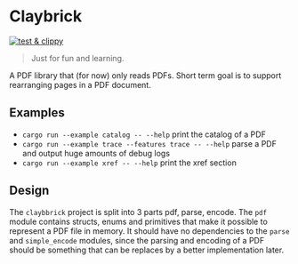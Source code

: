 # Claybrick

 [![test & clippy](https://gitlab.com/weichweich/claybrick/badges/main/pipeline.svg)](https://gitlab.com/weichweich/claybrick/-/commits/main) 

> Just for fun and learning.

A PDF library that (for now) only reads PDFs.
Short term goal is to  support rearranging pages in a PDF document.

## Examples

* `cargo run --example catalog -- --help` print the catalog of a PDF
* `cargo run --example trace --features trace -- --help` parse a PDF and output huge amounts of debug logs
* `cargo run --example xref -- --help` print the xref section

## Design

The `claybbrick` project is split into 3 parts pdf, parse, encode.
The `pdf` module contains structs, enums and primitives that make it possible to represent a PDF file in memory.
It should have no dependencies to the `parse` and `simple_encode` modules, since the parsing and encoding of a PDF should be something that can be replaces by a better implementation later.

